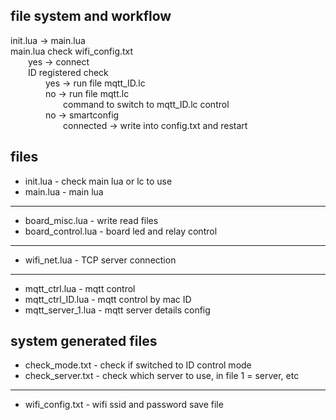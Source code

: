 ## file system and workflow 
init.lua -> main.lua  
main.lua check wifi_config.txt  
&emsp;&emsp;yes -> connect  
&emsp;&emsp;ID registered check  
&emsp;&emsp;&emsp;&emsp;yes -> run file mqtt_ID.lc  
&emsp;&emsp;&emsp;&emsp;no -> run file mqtt.lc  
&emsp;&emsp;&emsp;&emsp;&emsp;&emsp;command to switch to mqtt_ID.lc control  
&emsp;&emsp;&emsp;&emsp;no -> smartconfig  
&emsp;&emsp;&emsp;&emsp;&emsp;&emsp;connected -> write into config.txt and restart  

## files
* init.lua - check main lua or lc to use
* main.lua - main lua
---
* board_misc.lua - write read files
* board_control.lua - board led and relay control
---
* wifi_net.lua - TCP server connection
---
* mqtt_ctrl.lua - mqtt control
* mqtt_ctrl_ID.lua - mqtt control by mac ID
* mqtt_server_1.lua - mqtt server details config


## system generated files
* check_mode.txt - check if switched to ID control mode
* check_server.txt - check which server to use, in file 1 = server, etc
---
* wifi_config.txt - wifi ssid and password save file